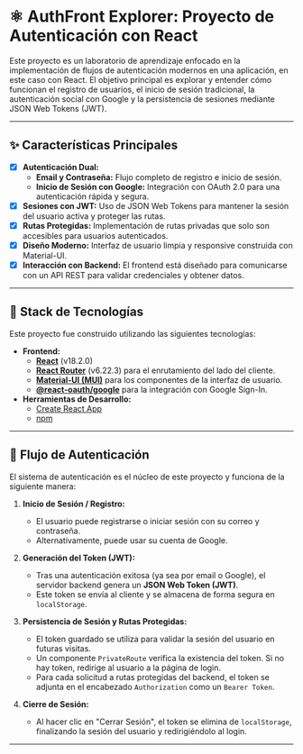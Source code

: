 # ⚛️ AuthFront Explorer: Proyecto de Autenticación con React

Este proyecto es un laboratorio de aprendizaje enfocado en la implementación de flujos de autenticación modernos en una aplicación, en este caso con React. El objetivo principal es explorar y entender cómo funcionan el registro de usuarios, el inicio de sesión tradicional, la autenticación social con Google y la persistencia de sesiones mediante JSON Web Tokens (JWT).

---

## ✨ Características Principales

-   [x] **Autenticación Dual:**
    -   **Email y Contraseña:** Flujo completo de registro e inicio de sesión.
    -   **Inicio de Sesión con Google:** Integración con OAuth 2.0 para una autenticación rápida y segura.
-   [x] **Sesiones con JWT:** Uso de JSON Web Tokens para mantener la sesión del usuario activa y proteger las rutas.
-   [x] **Rutas Protegidas:** Implementación de rutas privadas que solo son accesibles para usuarios autenticados.
-   [x] **Diseño Moderno:** Interfaz de usuario limpia y responsive construida con Material-UI.
-   [x] **Interacción con Backend:** El frontend está diseñado para comunicarse con un API REST para validar credenciales y obtener datos.

---

## 🚀 Stack de Tecnologías

Este proyecto fue construido utilizando las siguientes tecnologías:

-   **Frontend:**
    -   [**React**](https://reactjs.org/) (v18.2.0)
    -   [**React Router**](https://reactrouter.com/) (v6.22.3) para el enrutamiento del lado del cliente.
    -   [**Material-UI (MUI)**](https://mui.com/) para los componentes de la interfaz de usuario.
    -   [**@react-oauth/google**](https://www.npmjs.com/package/@react-oauth/google) para la integración con Google Sign-In.
-   **Herramientas de Desarrollo:**
    -   [Create React App](https://create-react-app.dev/)
    -   [npm](https://www.npmjs.com/)

---

## 🔐 Flujo de Autenticación

El sistema de autenticación es el núcleo de este proyecto y funciona de la siguiente manera:

1.  **Inicio de Sesión / Registro:**
    -   El usuario puede registrarse o iniciar sesión con su correo y contraseña.
    -   Alternativamente, puede usar su cuenta de Google.

2.  **Generación del Token (JWT):**
    -   Tras una autenticación exitosa (ya sea por email o Google), el servidor backend genera un **JSON Web Token (JWT)**.
    -   Este token se envía al cliente y se almacena de forma segura en `localStorage`.

3.  **Persistencia de Sesión y Rutas Protegidas:**
    -   El token guardado se utiliza para validar la sesión del usuario en futuras visitas.
    -   Un componente `PrivateRoute` verifica la existencia del token. Si no hay token, redirige al usuario a la página de login.
    -   Para cada solicitud a rutas protegidas del backend, el token se adjunta en el encabezado `Authorization` como un `Bearer Token`.

4.  **Cierre de Sesión:**
    -   Al hacer clic en "Cerrar Sesión", el token se elimina de `localStorage`, finalizando la sesión del usuario y redirigiéndolo al login.

---
